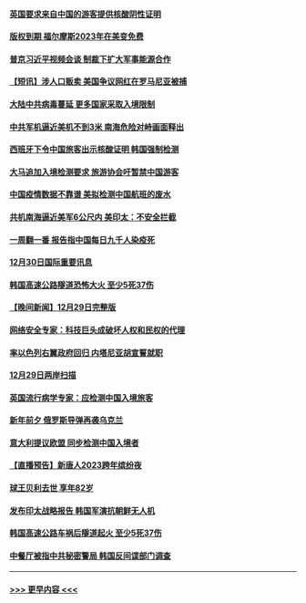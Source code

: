#### [英国要求来自中国的游客提供核酸阴性证明](../pages/prog202/a103611568.md?t=12310943) 
#### [版权到期 福尔摩斯2023年在美变免费](../pages/prog202/a103611480.md?t=12310943) 
#### [普京习近平视频会谈 制裁下扩大军事能源合作](../pages/prog202/a103611316.md?t=12310943) 
#### [【短讯】涉人口贩卖 美国争议网红在罗马尼亚被捕](../pages/prog202/a103611320.md?t=12310943) 
#### [大陆中共病毒蔓延 更多国家采取入境限制](../pages/prog202/a103611311.md?t=12310943) 
#### [中共军机逼近美机不到3米 南海危险对峙画面释出](../pages/prog202/a103611246.md?t=12310943) 
#### [西班牙下令中国旅客出示核酸证明 韩国强制检测](../pages/prog202/a103611109.md?t=12310943) 
#### [大马追加入境检测要求 旅游协会吁暂禁中国游客](../pages/prog202/a103610632.md?t=12310943) 
#### [中国疫情数据不靠谱 美拟检测中国航班的废水](../pages/prog202/a103610629.md?t=12310943) 
#### [共机南海逼近美军6公尺内 美印太：不安全拦截](../pages/prog202/a103610637.md?t=12310943) 
#### [一周翻一番 报告指中国每日九千人染疫死](../pages/prog202/a103610625.md?t=12310943) 
#### [12月30日国际重要讯息](../pages/prog202/a103610634.md?t=12310943) 
#### [韩国高速公路隧道恐怖大火 至少5死37伤](../pages/prog202/a103610329.md?t=12310943) 
#### [【晚间新闻】12月29日完整版](../pages/prog202/a103610315.md?t=12310943) 
#### [网络安全专家：科技巨头成破坏人权和民权的代理](../pages/prog202/a103610338.md?t=12310943) 
#### [率以色列右翼政府回归 内塔尼亚胡宣誓就职](../pages/prog202/a103610225.md?t=12310943) 
#### [12月29日两岸扫描](../pages/prog202/a103610230.md?t=12310943) 
#### [英国流行病学专家：应检测中国入境旅客](../pages/prog202/a103610221.md?t=12310943) 
#### [新年前夕 俄罗斯导弹再袭乌克兰](../pages/prog202/a103610227.md?t=12310943) 
#### [意大利提议欧盟 同步检测中国入境者](../pages/prog202/a103610219.md?t=12310943) 
#### [【直播预告】新唐人2023跨年缤纷夜](../pages/prog202/a103610207.md?t=12310943) 
#### [球王贝利去世 享年82岁](../pages/prog202/a103610084.md?t=12310943) 
#### [发布印太战略报告 韩国军演抗朝鲜无人机](../pages/prog202/a103609992.md?t=12310943) 
#### [韩国高速公路车祸后隧道起火 至少5死37伤](../pages/prog202/a103609987.md?t=12310943) 
#### [中餐厅被指中共秘密警局 韩国反间谍部门调查](../pages/prog202/a103609994.md?t=12310943) 

----
#### [ >>> 更早内容 <<< ](../indexes/prog202-earlier.md)
